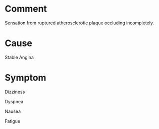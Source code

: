 # Comment

Sensation from ruptured atherosclerotic plaque occluding incompletely.

# Cause

Stable Angina

# Symptom

Dizziness

Dyspnea

Nausea

Fatigue
